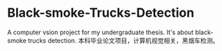 # Black-smoke-Trucks-Detection
A computer vsion project for my undergraduate thesis. It's about black-smoke trucks detection. 本科毕业论文项目，计算机视觉相关，黑烟车检测。
